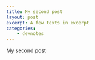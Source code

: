 ```yaml
---
title: My second post
layout: post
excerpt: A few texts in excerpt
categories:
    - devnotes
---
```

My second post
